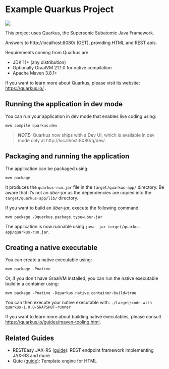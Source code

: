 # Example Quarkus Project

<a href="https://github.com/eis/quarkus-example/actions/workflows/github-actions-build.yml" title="Build Status">
  <img src="https://github.com/eis/quarkus-example/actions/workflows/github-actions-build.yml/badge.svg">
</a>

This project uses Quarkus, the Supersonic Subatomic Java Framework.

Answers to http://localhost:8080/ (GET), providing HTML and REST apis.

Requirements coming from Quarkus are
 - JDK 11+ (any distribution)
 - Optionally GraalVM 21.1.0 for native compilation
 - Apache Maven 3.8.1+

If you want to learn more about Quarkus, please visit its website: https://quarkus.io/ .

## Running the application in dev mode

You can run your application in dev mode that enables live coding using:
```shell script
mvn compile quarkus:dev
```

> **_NOTE:_**  Quarkus now ships with a Dev UI, which is available in dev mode only at http://localhost:8080/q/dev/.

## Packaging and running the application

The application can be packaged using:
```shell script
mvn package
```
It produces the `quarkus-run.jar` file in the `target/quarkus-app/` directory.
Be aware that it’s not an _über-jar_ as the dependencies are copied into the `target/quarkus-app/lib/` directory.

If you want to build an _über-jar_, execute the following command:
```shell script
mvn package -Dquarkus.package.type=uber-jar
```

The application is now runnable using `java -jar target/quarkus-app/quarkus-run.jar`.

## Creating a native executable

You can create a native executable using: 
```shell script
mvn package -Pnative
```

Or, if you don't have GraalVM installed, you can run the native executable build in a container using: 
```shell script
mvn package -Pnative -Dquarkus.native.container-build=true
```

You can then execute your native executable with: `./target/code-with-quarkus-1.0.0-SNAPSHOT-runner`

If you want to learn more about building native executables, please consult https://quarkus.io/guides/maven-tooling.html.

## Related Guides

- RESTEasy JAX-RS ([guide](https://quarkus.io/guides/rest-json)): REST endpoint framework implementing JAX-RS and more
- Qute ([guide](https://quarkus.io/guides/qute)): Template engine for HTML
